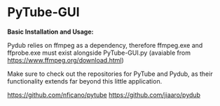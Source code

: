 <h1>PyTube-GUI</h1>

<strong>Basic Installation and Usage:</strong>

Pydub relies on ffmpeg as a dependency, therefore ffmpeg.exe and ffprobe.exe must exist alongside PyTube-GUI.py (avaiable from https://www.ffmpeg.org/download.html)

Make sure to check out the repositories for PyTube and Pydub, as their functionality extends far beyond this little application. 

https://github.com/nficano/pytube
https://github.com/jiaaro/pydub

